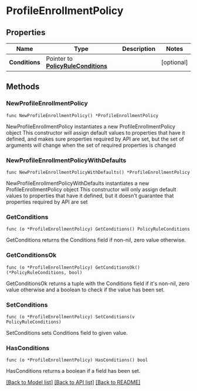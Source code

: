 # ProfileEnrollmentPolicy

## Properties

Name | Type | Description | Notes
------------ | ------------- | ------------- | -------------
**Conditions** | Pointer to [**PolicyRuleConditions**](PolicyRuleConditions.md) |  | [optional] 

## Methods

### NewProfileEnrollmentPolicy

`func NewProfileEnrollmentPolicy() *ProfileEnrollmentPolicy`

NewProfileEnrollmentPolicy instantiates a new ProfileEnrollmentPolicy object
This constructor will assign default values to properties that have it defined,
and makes sure properties required by API are set, but the set of arguments
will change when the set of required properties is changed

### NewProfileEnrollmentPolicyWithDefaults

`func NewProfileEnrollmentPolicyWithDefaults() *ProfileEnrollmentPolicy`

NewProfileEnrollmentPolicyWithDefaults instantiates a new ProfileEnrollmentPolicy object
This constructor will only assign default values to properties that have it defined,
but it doesn't guarantee that properties required by API are set

### GetConditions

`func (o *ProfileEnrollmentPolicy) GetConditions() PolicyRuleConditions`

GetConditions returns the Conditions field if non-nil, zero value otherwise.

### GetConditionsOk

`func (o *ProfileEnrollmentPolicy) GetConditionsOk() (*PolicyRuleConditions, bool)`

GetConditionsOk returns a tuple with the Conditions field if it's non-nil, zero value otherwise
and a boolean to check if the value has been set.

### SetConditions

`func (o *ProfileEnrollmentPolicy) SetConditions(v PolicyRuleConditions)`

SetConditions sets Conditions field to given value.

### HasConditions

`func (o *ProfileEnrollmentPolicy) HasConditions() bool`

HasConditions returns a boolean if a field has been set.


[[Back to Model list]](../README.md#documentation-for-models) [[Back to API list]](../README.md#documentation-for-api-endpoints) [[Back to README]](../README.md)


